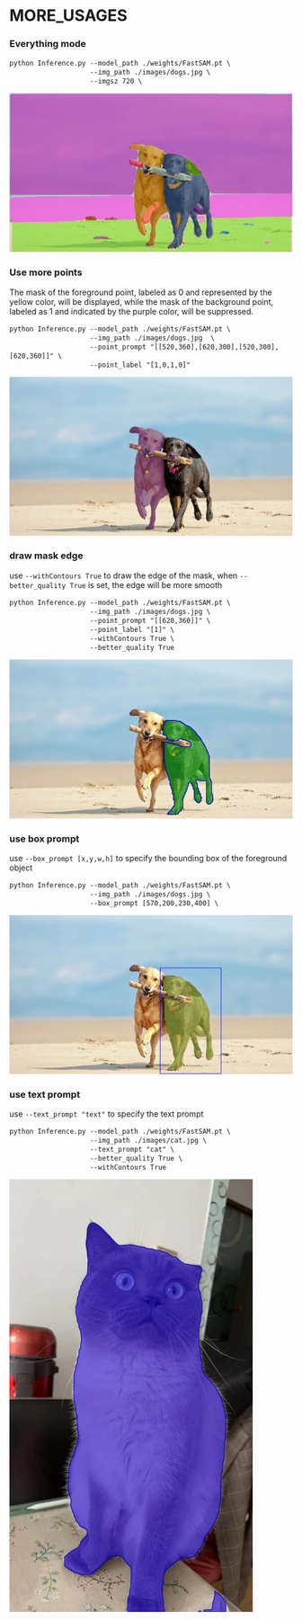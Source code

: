 # MORE_USAGES



### Everything mode
```angular2html
python Inference.py --model_path ./weights/FastSAM.pt \
                    --img_path ./images/dogs.jpg \
                    --imgsz 720 \
```
![everything mode](assets/more_usages/everything_mode.png)



### Use more points
The mask of the foreground point, labeled as 0 and represented by the yellow color, will be displayed, while the mask of the background point, labeled as 1 and indicated by the purple color, will be suppressed.
```angular2html
python Inference.py --model_path ./weights/FastSAM.pt \
                    --img_path ./images/dogs.jpg  \
                    --point_prompt "[[520,360],[620,300],[520,300],[620,360]]" \
                    --point_label "[1,0,1,0]"
```
![points prompt](assets/more_usages/more_points.png)
### draw mask edge
use `--withContours True` to draw the edge of the mask,
when `--better_quality True` is set, the edge will be more smooth
```angular2html
python Inference.py --model_path ./weights/FastSAM.pt \
                    --img_path ./images/dogs.jpg \  
                    --point_prompt "[[620,360]]" \
                    --point_label "[1]" \
                    --withContours True \
                    --better_quality True
```
![Draw Edge](assets/more_usages/draw_edge.png)
### use box prompt
use `--box_prompt [x,y,w,h]` to specify the bounding box of the foreground object
```angular2html
python Inference.py --model_path ./weights/FastSAM.pt \
                    --img_path ./images/dogs.jpg \
                    --box_prompt [570,200,230,400] \
```
![box prompt](assets/more_usages/box_prompt.png)

### use text prompt
use `--text_prompt "text"` to specify the text prompt
```angular2html
python Inference.py --model_path ./weights/FastSAM.pt \
                    --img_path ./images/cat.jpg \
                    --text_prompt "cat" \
                    --better_quality True \
                    --withContours True 
```
![text prompt](assets/more_usages/text_prompt_cat.png)
